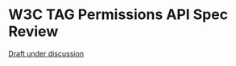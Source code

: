 # W3C TAG Permissions API Spec Review

[Draft under discussion](https://w3c.github.io/permissions/)

